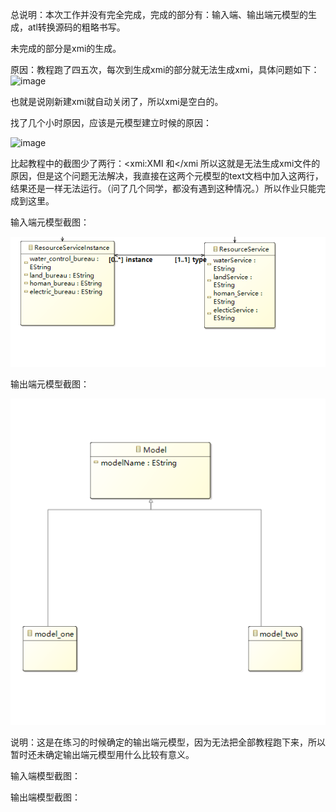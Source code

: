 总说明：本次工作并没有完全完成，完成的部分有：输入端、输出端元模型的生成，atl转换源码的粗略书写。

未完成的部分是xmi的生成。

原因：教程跑了四五次，每次到生成xmi的部分就无法生成xmi，具体问题如下：
![image](https://user-images.githubusercontent.com/76811277/145400034-70ea60e1-2527-48cd-8ddd-bd8214d4863c.png)

也就是说刚新建xmi就自动关闭了，所以xmi是空白的。

找了几个小时原因，应该是元模型建立时候的原因：

![image](https://user-images.githubusercontent.com/76811277/145399908-caa42773-6ced-4824-9fac-8790a1c9d04e.png)

比起教程中的截图少了两行：<xmi:XMI 和</xmi 所以这就是无法生成xmi文件的原因，但是这个问题无法解决，我直接在这两个元模型的text文档中加入这两行，结果还是一样无法运行。（问了几个同学，都没有遇到这种情况。）所以作业只能完成到这里。





输入端元模型截图：

![输入端元模型截图](./photo\输入端元模型截图.png)

输出端元模型截图：

![元模型输出端](./photo\元模型输出端.png)

说明：这是在练习的时候确定的输出端元模型，因为无法把全部教程跑下来，所以暂时还未确定输出端元模型用什么比较有意义。



输入端模型截图：

输出端模型截图：
